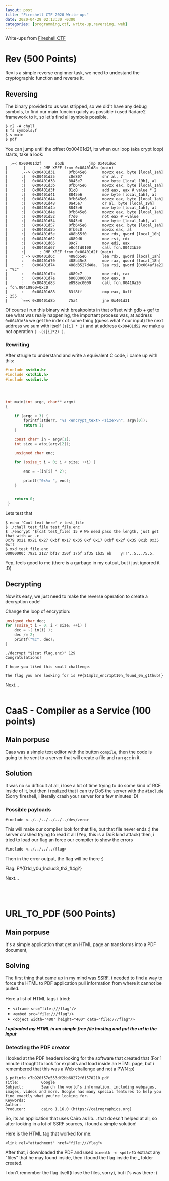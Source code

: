 ```yaml
---
layout: post
title: "Fireshell CTF 2020 Write-ups"
date: 2020-04-29 02:13:30 -0300
categories: [programming,ctf, write-up,reversing, web]
---
```

Write-ups from [Fireshell CTF](https://fireshellsecurity.team/)

# Rev (500 Points)
Rev is a simple reverse enginner task, we need to undestand the cryptographic function and reverse it. 


## Reversing

The binary provided to us was stripped, so we did't have any debug symbols, to find our main funcion quicly as possible i used Radare2 framework to it, so let's find all symbols possible.


```
$ r2 -A chall
$ fs symbols;f 
$ s main
$ pdf
```

You can jump until the offset 0x00401d2f, its when our loop (aka crypt loop) starts, take a look:

```
  ,=< 0x00401d2f      eb3b           jmp 0x401d6c
|       |      ; JMP XREF from 0x00401d8b (main)
|      .--> 0x00401d31      0fb645e6       movzx eax, byte [local_1ah]
|      :|   0x00401d35      c0e807         shr al, 7 
|      :|   0x00401d38      8845e7         mov byte [local_19h], al
|      :|   0x00401d3b      0fb645e6       movzx eax, byte [local_1ah]
|      :|   0x00401d3f      01c0           add eax, eax # value * 2
|      :|   0x00401d41      8845e6         mov byte [local_1ah], al
|      :|   0x00401d44      0fb645e6       movzx eax, byte [local_1ah]
|      :|   0x00401d48      0a45e7         or al, byte [local_19h]
|      :|   0x00401d4b      8845e6         mov byte [local_1ah], al
|      :|   0x00401d4e      0fb645e6       movzx eax, byte [local_1ah]
|      :|   0x00401d52      f7d0           not eax # ~value
|      :|   0x00401d54      8845e6         mov byte [local_1ah], al
|      :|   0x00401d57      0fb645e6       movzx eax, byte [local_1ah]
|      :|   0x00401d5b      0fb6c0         movzx eax, al
|      :|   0x00401d5e      488b55f0       mov rdx, qword [local_10h]
|      :|   0x00401d62      4889d6         mov rsi, rdx
|      :|   0x00401d65      89c7           mov edi, eax
|      :|   0x00401d67      e8c4fd0100     call fcn.00421b30
|      :|      ; JMP XREF from 0x00401d2f (main)
|      :`-> 0x00401d6c      488d55e6       lea rdx, qword [local_1ah]
|      :    0x00401d70      488b45e8       mov rax, qword [local_18h]
|      :    0x00401d74      488d3527d40a.  lea rsi, qword [0x004af1a2] ; "%c"
|      :    0x00401d7b      4889c7         mov rdi, rax
|      :    0x00401d7e      b800000000     mov eax, 0
|      :    0x00401d83      e898ec0000     call fcn.00410a20           ; fcn.00410960+0xc0
|      :    0x00401d88      83f8ff         cmp eax, 0xff               ; 255
|      `==< 0x00401d8b      75a4           jne 0x401d31
```

Of course i run this binary with breakpoints in that offset with gdb + [gef](https://gef.readthedocs.io/en/master/) to see what was really happening, the important process was, at address ```0x00401d3b``` we get the index of some thing (guess what ? our input) the next address we sum with itself ```(s[i] * 2)``` and at address ```0x00401d52``` we make a not operation ```( ~(s[i]*2) )```.


### Rewriting

After strugle to understand and write a equivalent C code, i came up with this:

```c
#include <stdio.h>
#include <stdlib.h>
#include <stdint.h>




int main(int argc, char** argv)
{
	
	if (argc < 3) {
		fprintf(stderr, "%s <encrypt_text> <size>\n", argv[0]);
		return 1;
	}

	const char* in = argv[1];
	int size = atoi(argv[2]);

	unsigned char enc;

	for (ssize_t i = 0; i < size; ++i) {
	
		enc = ~(in[i] * 2);	

		printf("0x%x ", enc);
	}


	return 0;
 }

```

Lets test that

```shell
$ echo 'Cool text here' > test_file
$ ./chall test_file test_file.enc
$ ./encrypt "$(cat test_file) 15 # We need pass the length, just get that with wc -c
0x79 0x21 0x21 0x27 0xbf 0x17 0x35 0xf 0x17 0xbf 0x2f 0x35 0x1b 0x35 0xff
$ xxd test_file.enc
00000000: 7921 2127 bf17 350f 17bf 2f35 1b35 eb    y!!'..5.../5.5.
```

Yep, feels good to me (there is a garbage in my output, but i just ignored it :D)


## Decrypting

Now its easy, we just need to make the reverse operation to create a decryption code!

Change the loop of encryption:

```c
unsigned char dec;
for (ssize_t i = 0; i < size; ++i) {
	dec = ~( in[i] );
	dec /= 2;
	printf("%c", dec);
}
```

```shell
./decrypt "$(cat flag.enc)" 129
Congratulations!

I hope you liked this small challenge.

The flag you are looking for is F#{S1mpl3_encr1pt10n_f0und_0n_g1thub!}
```

Next...
<br><br>
# CaaS - Compiler as a Service (100 points)


## Main porpuse

Caas was a simple text editor with the button ```compile```, then the code is going to be sent to a server that will create a file and run ```gcc``` in it.


## Solution

It was no so difficult at all, i lose a lot of time trying to do some kind of RCE inside of it, but then i realized that i can try DoS the server with the ```#include``` (Sorry fireshell, i literally crash your server for a few minutes :D)


### Possible payloads

```#include <../../../../../../dev/zero>```

This will make our compiler look for that file, but that file never ends :) the server crashed trying to read it all (Yep, this is a DoS kind attack) then, i tried to load our flag an force our compiler to show the errors


```#include <../../../../flag>```

Then in the error output, the flag will be there :)

Flag: F#{D1d_y0u_1nclud3_th3_fl4g?}

Next...

<br><br>

# URL_TO_PDF (500 Points)


## Main porpuse
It's a simple application that get an HTML page an transforms into a PDF document,

## Solving

The first thing that came up in my mind was [SSRF](https://portswigger.net/web-security/ssrf), i needed to find a way to force the HTML to PDF application pull information from where it cannot be pulled.

Here a list of HTML tags i tried:
* ```<iframe src="file:///flag"/>```
* ```<embed src="file:///flag"/>```
* ```<object width="400" height="400" data="file:///flag"/>```

***I uploaded my HTML in an simple free file hosting and put the url in the input***

### Detecting the PDF creator

I looked at the PDF headers looking for the software that created that (For 1 minute i trought to look for exploits and load inside an HTML page, but i remembered that this was a Web challenge and not a PWN :p)

```
$ pdfinfo c7b920f57e553df2bb68272f61570210.pdf
Title:          Google
Subject:        Search the world's information, including webpages, images, videos and more. Google has many special features to help you find exactly what you're looking for.
Keywords:       
Author:         
Producer:       cairo 1.16.0 (https://cairographics.org)
````

So, its an application that uses Cairo as lib... that doesn't helped at all, so after looking in a lot of SSRF sources, i found a simple solution!

Here is the HTML tag that worked for me:

```<link rel="attachment" href="file:///flag">```

After that, i downloaded the PDF and used ```binwalk -e <pdf>``` to extract any "files" that he may found inside, then i found the flag inside the _<pdf> folder created.

I don't remember the flag itself(i lose the files, sorry), but it's was there :)

